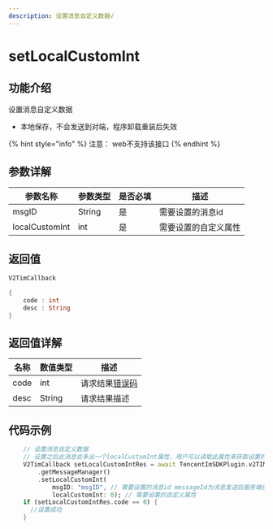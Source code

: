 ```yaml
---
description: 设置消息自定义数据√
---
```


# setLocalCustomInt

## 功能介绍

设置消息自定义数据

* 本地保存，不会发送到对端，程序卸载重装后失效

{% hint style="info" %}
注意： web不支持该接口
{% endhint %}

## 参数详解

| 参数名称           | 参数类型   | 是否必填 | 描述         |
| -------------- | ------ | ---- | ---------- |
| msgID          | String | 是    | 需要设置的消息id  |
| localCustomInt | int    | 是    | 需要设置的自定义属性 |

## 返回值

```dart
V2TimCallback

{
    code : int
    desc : String
}
```

## 返回值详解

| 名称   | 数值类型   | 描述                                                             |
| ---- | ------ | -------------------------------------------------------------- |
| code | int    | 请求结果[错误码](https://cloud.tencent.com/document/product/269/1671) |
| desc | String | 请求结果描述                                                         |

## 代码示例  &#x20;

```dart
    // 设置消息自定义数据
    // 设置之后此消息会多出一个localCustomInt属性，用户可以读取此属性来获取设置的自定义属性
    V2TimCallback setLocalCustomIntRes = await TencentImSDKPlugin.v2TIMManager
        .getMessageManager()
        .setLocalCustomInt(
            msgID: "msgID", // 需要设置的消息id messageId为消息发送后服务端创建的messageid，不是创建消息时的消息id
            localCustomInt: 0); // 需要设置的自定义属性
    if (setLocalCustomIntRes.code == 0) {
      //设置成功
    }
```
